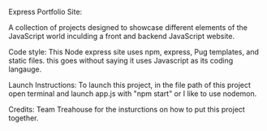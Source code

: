 Express Portfolio Site:

A collection of projects designed to showcase different elements of the JavaScript world inculding a front and backend JavaScript website.

Code style:
This Node express site uses npm, express, Pug templates, and static files.
this goes without saying it uses Javascript as its coding langauge.

Launch Instructions:
To launch this project, in the file path of this project open terminal and launch app.js with "npm start" or I like to use nodemon.

Credits:
Team Treahouse for the insturctions on how to put this project together.